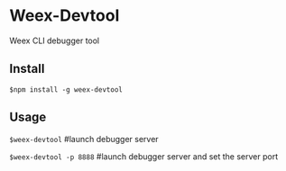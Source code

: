 Weex-Devtool
============

Weex CLI debugger tool


## Install
```
$npm install -g weex-devtool
```

##  Usage


`$weex-devtool`  #launch debugger server

`$weex-devtool -p 8888`  #launch debugger server and set the server port

